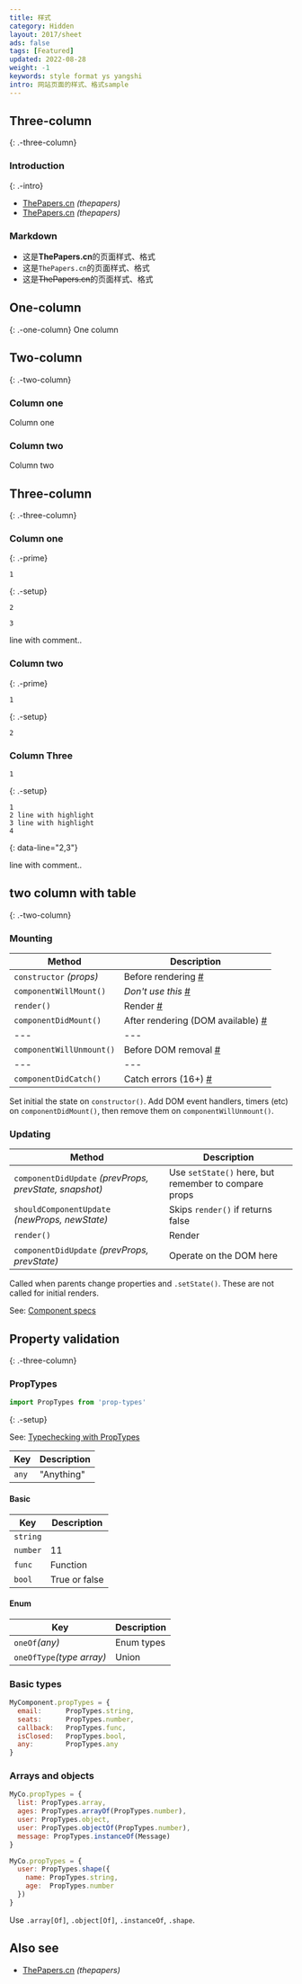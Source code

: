 ```yaml
---
title: 样式
category: Hidden
layout: 2017/sheet
ads: false
tags: [Featured]
updated: 2022-08-28
weight: -1
keywords: style format ys yangshi
intro: 网站页面的样式、格式sample
---
```



## Three-column
{: .-three-column}

### Introduction
{: .-intro}

- [ThePapers.cn](https://thepapers.cn) _(thepapers)_
- [ThePapers.cn](https://thepapers.cn) _(thepapers)_

### Markdown
- 这是**ThePapers.cn**的页面样式、格式
- 这是`ThePapers.cn`的页面样式、格式
- 这是~~ThePapers.cn~~的页面样式、格式



## One-column
{: .-one-column}
One column

## Two-column
{: .-two-column}
### Column one
Column one

### Column two
Column two

## Three-column
{: .-three-column}

### Column one
{: .-prime}

```
1
```
{: .-setup}

```
2
```

```
3
```

line with comment..

### Column two
{: .-prime}

```
1
```
{: .-setup}

```
2
```

### Column Three

```
1
```
{: .-setup}

```
1
2 line with highlight
3 line with highlight
4
```
{: data-line="2,3"}

line with comment..

two column with table
---------------------
{: .-two-column}

### Mounting

| Method                   | Description                                                                                          |
| ------------------------ | ---------------------------------------------------------------------------------------------------- |
| `constructor` _(props)_  | Before rendering [#](https://reactjs.org/docs/react-component.html#constructor)                      |
| `componentWillMount()`   | _Don't use this_ [#](https://reactjs.org/docs/react-component.html#componentwillmount)               |
| `render()`               | Render [#](https://reactjs.org/docs/react-component.html#render)                                     |
| `componentDidMount()`    | After rendering (DOM available) [#](https://reactjs.org/docs/react-component.html#componentdidmount) |
| ---                      | ---                                                                                                  |
| `componentWillUnmount()` | Before DOM removal [#](https://reactjs.org/docs/react-component.html#componentwillunmount)           |
| ---                      | ---                                                                                                  |
| `componentDidCatch()`    | Catch errors (16+) [#](https://reactjs.org/blog/2017/07/26/error-handling-in-react-16.html)          |

Set initial the state on `constructor()`.
Add DOM event handlers, timers (etc) on `componentDidMount()`, then remove them on `componentWillUnmount()`.

### Updating

| Method                                                  | Description                                          |
| ------------------------------------------------------- | ---------------------------------------------------- |
| `componentDidUpdate` _(prevProps, prevState, snapshot)_ | Use `setState()` here, but remember to compare props |
| `shouldComponentUpdate` _(newProps, newState)_          | Skips `render()` if returns false                    |
| `render()`                                              | Render                                               |
| `componentDidUpdate` _(prevProps, prevState)_           | Operate on the DOM here                              |

Called when parents change properties and `.setState()`. These are not called for initial renders.

See: [Component specs](http://facebook.github.io/react/docs/component-specs.html#updating-componentwillreceiveprops)

Property validation
-------------------
{: .-three-column}

### PropTypes

```js
import PropTypes from 'prop-types'
```
{: .-setup}

See: [Typechecking with PropTypes](https://reactjs.org/docs/typechecking-with-proptypes.html)

| Key   | Description |
| ----- | ----------- |
| `any` | "Anything"    |

#### Basic

| Key      | Description   |
| -------- | ------------- |
| `string` |               |
| `number` |    11         |
| `func`   | Function      |
| `bool`   | True or false |

#### Enum

| Key                       | Description |
| ------------------------- | ----------- |
| `oneOf`_(any)_            | Enum types  |
| `oneOfType`_(type array)_ | Union       |


### Basic types

```jsx
MyComponent.propTypes = {
  email:      PropTypes.string,
  seats:      PropTypes.number,
  callback:   PropTypes.func,
  isClosed:   PropTypes.bool,
  any:        PropTypes.any
}
```

### Arrays and objects

```jsx
MyCo.propTypes = {
  list: PropTypes.array,
  ages: PropTypes.arrayOf(PropTypes.number),
  user: PropTypes.object,
  user: PropTypes.objectOf(PropTypes.number),
  message: PropTypes.instanceOf(Message)
}
```

```jsx
MyCo.propTypes = {
  user: PropTypes.shape({
    name: PropTypes.string,
    age:  PropTypes.number
  })
}
```

Use `.array[Of]`, `.object[Of]`, `.instanceOf`, `.shape`.




Also see
--------
* [ThePapers.cn](https://thepapers.cn) _(thepapers)_

